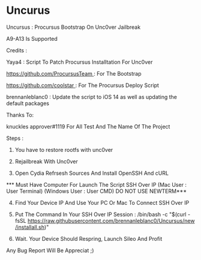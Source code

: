 # Uncurus

Uncursus : Procursus Bootstrap On Unc0ver Jailbreak

A9-A13 Is Supported

Credits :

Yaya4 : Script To Patch Procursus Installtation For Unc0ver

https://github.com/ProcursusTeam : For The Bootstrap

https://github.com/coolstar : For The Procursus Deploy Script

brennanleblanc0 : Update the script to iOS 14 as well as updating the default packages

Thanks To:

knuckles approver#1119 For All Test And The Name Of The Project

Steps :

1) You have to restore rootfs with unc0ver

2) Rejailbreak With Unc0ver

3) Open Cydia Refrsesh Sources And Install OpenSSH And cURL

*** Must Have Computer For Launch The Script SSH Over IP  (Mac User : User Terminal) (Windows User : User CMD) DO NOT USE NEWTERM***

4)  Find Your Device IP And Use Your PC Or Mac To Connect SSH Over IP

5) Put The Command In Your SSH Over IP Session : /bin/bash -c "$(curl -fsSL https://raw.githubusercontent.com/brennanleblanc0/Uncursus/new/installall.sh)"

6) Wait. Your Device Should Respring, Launch Sileo And Profit


Any Bug Report Will Be Appreciat ;) 
